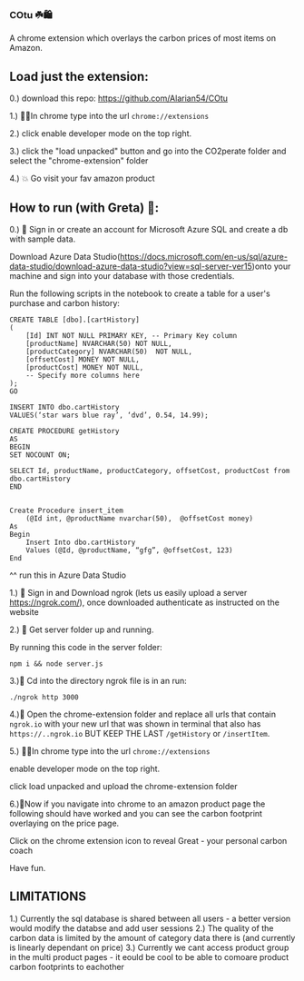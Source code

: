 ### COtu ☘️🛍️

A chrome extension which overlays the carbon prices of most items on Amazon.

## Load just the extension:

0.) download this repo: https://github.com/Alarian54/COtu

1.) 👨‍💻In chrome type into the url ```chrome://extensions```

2.) click enable developer mode on the top right.

3.) click the "load unpacked" button and go into the CO2perate folder and select the "chrome-extension" folder

4.) 💥 Go visit your fav amazon product

## How to run (with Greta) 🏃:


0.) 🤖 Sign in or create an account for Microsoft Azure SQL and create a db with sample data.

Download Azure Data Studio(https://docs.microsoft.com/en-us/sql/azure-data-studio/download-azure-data-studio?view=sql-server-ver15)onto your machine and sign into your database with those credentials.

Run the following scripts in the notebook to create a table for a user's purchase and carbon history:


``` 
CREATE TABLE [dbo].[cartHistory]
(
    [Id] INT NOT NULL PRIMARY KEY, -- Primary Key column
    [productName] NVARCHAR(50) NOT NULL,
    [productCategory] NVARCHAR(50)  NOT NULL,
    [offsetCost] MONEY NOT NULL,
    [productCost] MONEY NOT NULL,
    -- Specify more columns here
);
GO

INSERT INTO dbo.cartHistory
VALUES(‘star wars blue ray’, ‘dvd’, 0.54, 14.99);

CREATE PROCEDURE getHistory
AS 
BEGIN
SET NOCOUNT ON;

SELECT Id, productName, productCategory, offsetCost, productCost from dbo.cartHistory
END 


Create Procedure insert_item
    (@Id int, @productName nvarchar(50),  @offsetCost money)
As
Begin
    Insert Into dbo.cartHistory
    Values (@Id, @productName, “gfg”, @offsetCost, 123)
End
```

^^ run this in Azure Data Studio

1.) 🎾 Sign in and Download ngrok (lets us easily upload a server https://ngrok.com/), once downloaded authenticate as instructed on the website

2.) 📂 Get server folder up and running.

By running this code in the server folder:

```npm i && node server.js```

3.)🏃 Cd into the directory ngrok file is in an run:

```./ngrok http 3000 ```

4.)👐 Open the chrome-extension folder and replace all urls that contain ```ngrok.io```
with your new url that was shown in terminal that also has ```https://..ngrok.io```
BUT KEEP THE LAST ```/getHistory``` or ```/insertItem```.

5.) 👨‍💻In chrome type into the url ```chrome://extensions```


enable developer mode on the top right.

click load unpacked and upload the chrome-extension folder

6.)🌳Now if you navigate into chrome to an amazon product page the following should have worked and you can see the carbon footprint overlaying on the price page.

Click on the chrome extension icon to reveal Great - your personal carbon coach

Have fun.

## LIMITATIONS

1.) Currently the sql database is shared between all users - a better version would modify the databse and add user sessions
2.) The quality of the carbon data is limited by the amount of category data there is (and currently is linearly dependant on price)
3.) Currently we cant access product group in the multi product pages - it eould be cool to be able to comoare product carbon footprints to eachother



